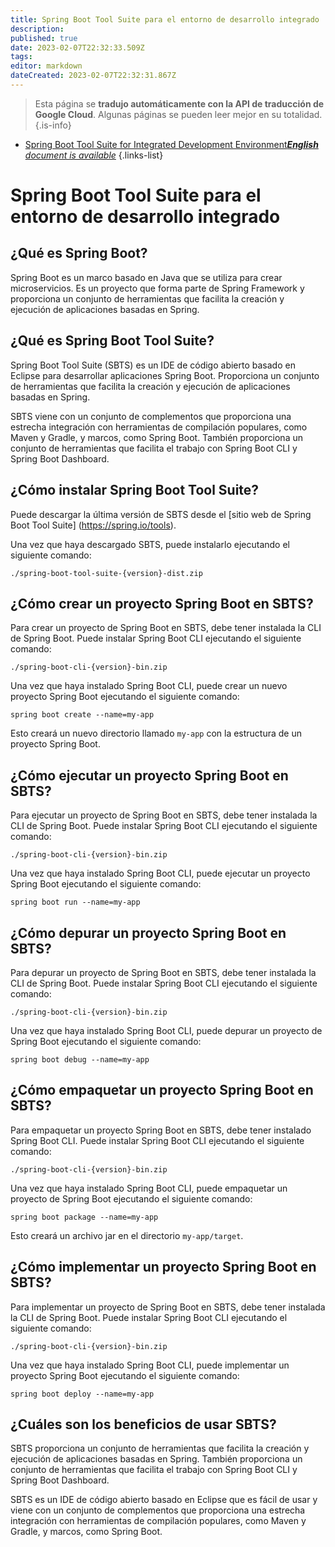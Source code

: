 ```yaml
---
title: Spring Boot Tool Suite para el entorno de desarrollo integrado
description: 
published: true
date: 2023-02-07T22:32:33.509Z
tags: 
editor: markdown
dateCreated: 2023-02-07T22:32:31.867Z
---
```


> Esta página se **tradujo automáticamente con la API de traducción de Google Cloud**.
Algunas páginas se pueden leer mejor en su totalidad.{.is-info}



- [Spring Boot Tool Suite for Integrated Development Environment***English** document is available*](/en/Knowledge-base/Spring-Boot/spring-boot-tool-suite-for-integrated-development-environment)
{.links-list}


# Spring Boot Tool Suite para el entorno de desarrollo integrado

## ¿Qué es Spring Boot?

Spring Boot es un marco basado en Java que se utiliza para crear microservicios. Es un proyecto que forma parte de Spring Framework y proporciona un conjunto de herramientas que facilita la creación y ejecución de aplicaciones basadas en Spring.

## ¿Qué es Spring Boot Tool Suite?

Spring Boot Tool Suite (SBTS) es un IDE de código abierto basado en Eclipse para desarrollar aplicaciones Spring Boot. Proporciona un conjunto de herramientas que facilita la creación y ejecución de aplicaciones basadas en Spring.

SBTS viene con un conjunto de complementos que proporciona una estrecha integración con herramientas de compilación populares, como Maven y Gradle, y marcos, como Spring Boot. También proporciona un conjunto de herramientas que facilita el trabajo con Spring Boot CLI y Spring Boot Dashboard.

## ¿Cómo instalar Spring Boot Tool Suite?

Puede descargar la última versión de SBTS desde el [sitio web de Spring Boot Tool Suite] (https://spring.io/tools).

Una vez que haya descargado SBTS, puede instalarlo ejecutando el siguiente comando:

```
./spring-boot-tool-suite-{version}-dist.zip
```

## ¿Cómo crear un proyecto Spring Boot en SBTS?

Para crear un proyecto de Spring Boot en SBTS, debe tener instalada la CLI de Spring Boot. Puede instalar Spring Boot CLI ejecutando el siguiente comando:

```
./spring-boot-cli-{version}-bin.zip
```

Una vez que haya instalado Spring Boot CLI, puede crear un nuevo proyecto Spring Boot ejecutando el siguiente comando:

```
spring boot create --name=my-app
```

Esto creará un nuevo directorio llamado `my-app` con la estructura de un proyecto Spring Boot.

## ¿Cómo ejecutar un proyecto Spring Boot en SBTS?

Para ejecutar un proyecto de Spring Boot en SBTS, debe tener instalada la CLI de Spring Boot. Puede instalar Spring Boot CLI ejecutando el siguiente comando:

```
./spring-boot-cli-{version}-bin.zip
```

Una vez que haya instalado Spring Boot CLI, puede ejecutar un proyecto Spring Boot ejecutando el siguiente comando:

```
spring boot run --name=my-app
```

## ¿Cómo depurar un proyecto Spring Boot en SBTS?

Para depurar un proyecto de Spring Boot en SBTS, debe tener instalada la CLI de Spring Boot. Puede instalar Spring Boot CLI ejecutando el siguiente comando:

```
./spring-boot-cli-{version}-bin.zip
```

Una vez que haya instalado Spring Boot CLI, puede depurar un proyecto de Spring Boot ejecutando el siguiente comando:

```
spring boot debug --name=my-app
```

## ¿Cómo empaquetar un proyecto Spring Boot en SBTS?

Para empaquetar un proyecto Spring Boot en SBTS, debe tener instalado Spring Boot CLI. Puede instalar Spring Boot CLI ejecutando el siguiente comando:

```
./spring-boot-cli-{version}-bin.zip
```

Una vez que haya instalado Spring Boot CLI, puede empaquetar un proyecto de Spring Boot ejecutando el siguiente comando:

```
spring boot package --name=my-app
```

Esto creará un archivo jar en el directorio `my-app/target`.

## ¿Cómo implementar un proyecto Spring Boot en SBTS?

Para implementar un proyecto de Spring Boot en SBTS, debe tener instalada la CLI de Spring Boot. Puede instalar Spring Boot CLI ejecutando el siguiente comando:

```
./spring-boot-cli-{version}-bin.zip
```

Una vez que haya instalado Spring Boot CLI, puede implementar un proyecto Spring Boot ejecutando el siguiente comando:

```
spring boot deploy --name=my-app
```

## ¿Cuáles son los beneficios de usar SBTS?

SBTS proporciona un conjunto de herramientas que facilita la creación y ejecución de aplicaciones basadas en Spring. También proporciona un conjunto de herramientas que facilita el trabajo con Spring Boot CLI y Spring Boot Dashboard.

SBTS es un IDE de código abierto basado en Eclipse que es fácil de usar y viene con un conjunto de complementos que proporciona una estrecha integración con herramientas de compilación populares, como Maven y Gradle, y marcos, como Spring Boot.